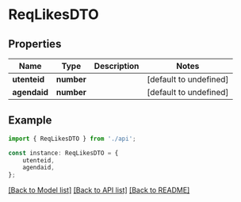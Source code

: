 # ReqLikesDTO


## Properties

Name | Type | Description | Notes
------------ | ------------- | ------------- | -------------
**utenteid** | **number** |  | [default to undefined]
**agendaid** | **number** |  | [default to undefined]

## Example

```typescript
import { ReqLikesDTO } from './api';

const instance: ReqLikesDTO = {
    utenteid,
    agendaid,
};
```

[[Back to Model list]](../README.md#documentation-for-models) [[Back to API list]](../README.md#documentation-for-api-endpoints) [[Back to README]](../README.md)
